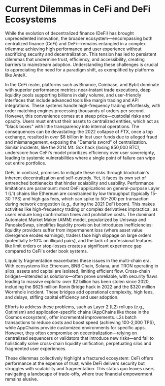 # Current Dilemmas in CeFi and DeFi Ecosystems

While the evolution of decentralized finance (DeFi) has brought unprecedented innovation, the broader ecosystem—encompassing both centralized finance (CeFi) and DeFi—remains entangled in a complex trilemma: achieving high performance and user experience without sacrificing security and decentralization. This tension has led to persistent dilemmas that undermine trust, efficiency, and accessibility, creating barriers to mainstream adoption. Understanding these challenges is crucial to appreciating the need for a paradigm shift, as exemplified by platforms like AnteX.

In the CeFi realm, platforms such as Binance, Coinbase, and Bybit dominate with superior performance metrics: near-instant trade executions, deep liquidity pools supporting billions in daily volume, and user-friendly interfaces that include advanced tools like margin trading and API integrations. These systems handle high-frequency trading effortlessly, with order matching engines processing thousands of orders per second. However, this convenience comes at a steep price—custodial risks and opacity. Users must entrust their assets to centralized entities, which act as "black boxes" with little transparency into internal operations. The consequences can be devastating: the 2022 collapse of FTX, once a top exchange, resulted in over $8 billion in lost user funds due to alleged fraud and mismanagement, exposing the "Damaris sword" of centralization. Similar incidents, like the 2014 Mt. Gox hack (losing 850,000 BTC), underscore how CeFi's model prioritizes efficiency over user sovereignty, leading to systemic vulnerabilities where a single point of failure can wipe out entire portfolios.

DeFi, in contrast, promises to mitigate these risks through blockchain's inherent decentralization and self-custody. Yet, it faces its own set of entrenched bottlenecks that hinder scalability and usability. Performance limitations are paramount: most DeFi applications on general-purpose Layer 1 (L1) chains like Ethereum are constrained by low throughput (typically 15-30 TPS) and high gas fees, which can spike to $50-$200 per transaction during network congestion (e.g., during the 2021 DeFi boom). This makes activities like high-frequency trading or complex derivatives impractical, as users endure long confirmation times and prohibitive costs. The dominant Automated Market Maker (AMM) model, popularized by Uniswap and PancakeSwap, simplifies liquidity provision but introduces inefficiencies: liquidity providers suffer from impermanent loss (where asset value divergence erodes earnings), traders face high slippage on large orders (potentially 5-10% on illiquid pairs), and the lack of professional features like limit orders or stop-losses creates a significant experience gap compared to CeFi's order book systems.

Liquidity fragmentation exacerbates these issues in the multi-chain era. With ecosystems like Ethereum, BNB Chain, Solana, and TRON operating in silos, assets and capital are isolated, limiting efficient flow. Cross-chain bridges—intended as solutions—often prove unreliable, with security flaws leading to massive exploits: over $2 billion has been stolen since 2020, including the $625 million Ronin Bridge hack in 2022 and the $320 million Wormhole incident. These bridges add operational complexity, high fees, and delays, stifling capital efficiency and user adoption.

Efforts to address these problems, such as Layer 2 (L2) rollups (e.g., Optimism) and application-specific chains (AppChains like those in the Cosmos ecosystem), offer incremental improvements. L2s batch transactions to reduce costs and boost speed (achieving 100-2,000 TPS), while AppChains provide customized environments for specific apps. However, they often compromise on decentralization—relying on centralized sequencers or validators that introduce new risks—and fail to holistically solve cross-chain liquidity unification, perpetuating silos and fragmented user experiences.

These dilemmas collectively highlight a fractured ecosystem: CeFi offers performance at the expense of trust, while DeFi delivers security but struggles with scalability and fragmentation. This status quo leaves users navigating a landscape of trade-offs, where true financial empowerment remains elusive.
